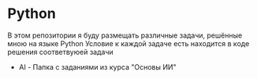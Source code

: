 # Python

В этом репозитории я буду размещать различные задачи,
решённые мною на языке Python
Условие к каждой задаче есть находится в коде решения соответвуюей задачи

+ AI - Папка с заданиями из курса "Основы ИИ"
